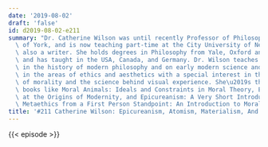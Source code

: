 ```yaml
---
date: '2019-08-02'
draft: 'false'
id: d2019-08-02-e211
summary: "Dr. Catherine Wilson was until recently Professor of Philosophy at the University\
  \ of York, and is now teaching part-time at the City University of New York, and\
  \ also a writer. She holds degrees in Philosophy from Yale, Oxford and Princeton\
  \ and has taught in the USA, Canada, and Germany. Dr. Wilson teaches and writes\
  \ in the history of modern philosophy and on early modern science and also works\
  \ in the areas of ethics and aesthetics with a special interest in the evolution\
  \ of morality and the science behind visual experience. She\u2019s the author of\
  \ books like Moral Animals: Ideals and Constraints in Moral Theory, Epicureanism\
  \ at the Origins of Modernity, and Epicureanism: A Very Short Introduction, and\
  \ Metaethics from a First Person Standpoint: An Introduction to Moral Philosophy."
title: '#211 Catherine Wilson: Epicureanism, Atomism, Materialism, And Modernity'
---
```

{{< episode >}}
